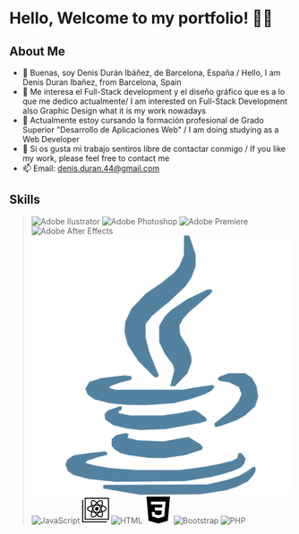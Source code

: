 # Hello, Welcome to my portfolio! 🤩🤩
## About Me
- 👋 Buenas, soy Denis Durán Ibáñez, de Barcelona, España / Hello, I am Denis Duran Ibañez, from Barcelona, Spain
- 👀 Me interesa el Full-Stack development y el diseño gráfico que es a lo que me dedico actualmente/ I am interested on Full-Stack Development also Graphic Design what it is my work nowadays
- 🌱 Actualmente estoy cursando la formación profesional de Grado Superior "Desarrollo de Aplicaciones Web" / I am doing studying as a Web Developer
- 💞️ Si os gusta mi trabajo sentiros libre de contactar conmigo / If you like my work, please feel free to contact me
- 📫 Email: denis.duran.44@gmail.com

## Skills
>![Adobe Ilustrator](https://raw.githubusercontent.com/simple-icons/simple-icons/401aa711571f117e6f8c33ebd54a6d5b86465ec0/icons/adobeillustrator.svg)
>![Adobe Photoshop](https://raw.githubusercontent.com/simple-icons/simple-icons/401aa711571f117e6f8c33ebd54a6d5b86465ec0/icons/adobephotoshop.svg)
>![Adobe Premiere](https://raw.githubusercontent.com/simple-icons/simple-icons/401aa711571f117e6f8c33ebd54a6d5b86465ec0/icons/adobepremierepro.svg)
>![Adobe After Effects](https://raw.githubusercontent.com/simple-icons/simple-icons/401aa711571f117e6f8c33ebd54a6d5b86465ec0/icons/adobeaftereffects.svg)
>![Java](https://raw.githubusercontent.com/simple-icons/simple-icons/401aa711571f117e6f8c33ebd54a6d5b86465ec0/icons/java.svg)
>![JavaScript](https://raw.githubusercontent.com/simple-icons/simple-icons/401aa711571f117e6f8c33ebd54a6d5b86465ec0/icons/javascript.svg)
>![React](https://raw.githubusercontent.com/simple-icons/simple-icons/401aa711571f117e6f8c33ebd54a6d5b86465ec0/icons/createreactapp.svg)
>![HTML](https://raw.githubusercontent.com/simple-icons/simple-icons/401aa711571f117e6f8c33ebd54a6d5b86465ec0/icons/html5.svg)
>![CSS](https://raw.githubusercontent.com/simple-icons/simple-icons/401aa711571f117e6f8c33ebd54a6d5b86465ec0/icons/css3.svg)
>![Bootstrap](https://raw.githubusercontent.com/simple-icons/simple-icons/401aa711571f117e6f8c33ebd54a6d5b86465ec0/icons/bootstrap.svg)
>![PHP](https://cdn.onlinewebfonts.com/svg/download_145824.svg)

